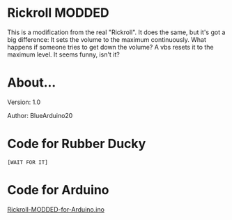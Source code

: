 # Rickroll MODDED
This is a modification from the real "Rickroll". It does the same, but it's got a big difference: It sets the volume to the maximum continuously. What happens if someone tries to get down the volume? A vbs resets it to the maximum level. It seems funny, isn't it?
# About...
Version: 1.0

Author: BlueArduino20

# Code for Rubber Ducky
<pre><code>[WAIT FOR IT]</pre></code>

# Code for Arduino

<a href="https://github.com/BlueArduino20/Rickroll-MODDED/blob/master/Rickroll-MODDED-for-Arduino.ino">Rickroll-MODDED-for-Arduino.ino</a>
